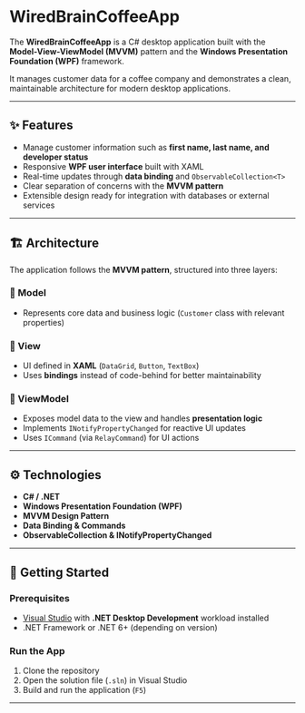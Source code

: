 # WiredBrainCoffeeApp

The **WiredBrainCoffeeApp** is a C# desktop application built with the **Model-View-ViewModel (MVVM)** pattern and the **Windows Presentation Foundation (WPF)** framework.

It manages customer data for a coffee company and demonstrates a clean, maintainable architecture for modern desktop applications.

---

## ✨ Features

- Manage customer information such as **first name, last name, and developer status**  
- Responsive **WPF user interface** built with XAML  
- Real-time updates through **data binding** and `ObservableCollection<T>`  
- Clear separation of concerns with the **MVVM pattern**  
- Extensible design ready for integration with databases or external services  

---

## 🏗️ Architecture

The application follows the **MVVM pattern**, structured into three layers:

### 🔹 Model
- Represents core data and business logic (`Customer` class with relevant properties)  

### 🔹 View
- UI defined in **XAML** (`DataGrid`, `Button`, `TextBox`)  
- Uses **bindings** instead of code-behind for better maintainability  

### 🔹 ViewModel
- Exposes model data to the view and handles **presentation logic**  
- Implements `INotifyPropertyChanged` for reactive UI updates  
- Uses `ICommand` (via `RelayCommand`) for UI actions  

---

## ⚙️ Technologies

- **C# / .NET**  
- **Windows Presentation Foundation (WPF)**  
- **MVVM Design Pattern**  
- **Data Binding & Commands**  
- **ObservableCollection<T> & INotifyPropertyChanged**  

---

## 🚀 Getting Started

### Prerequisites
- [Visual Studio](https://visualstudio.microsoft.com/) with **.NET Desktop Development** workload installed  
- .NET Framework or .NET 6+ (depending on version)  

### Run the App
1. Clone the repository  
2. Open the solution file (`.sln`) in Visual Studio  
3. Build and run the application (`F5`)  

---
